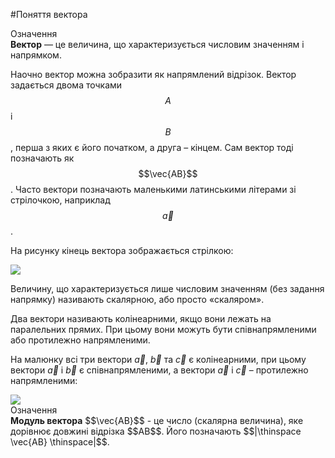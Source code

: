 #<p1>Поняття вектора</p1>

<div class="eoz-wrap">
<span class="eoz">Означення</span>
<div class="eoz-text">
<b>Вектор</b> — це величина, що характеризується числовим значенням і напрямком.
</div>
</div>

Наочно вектор можна зобразити як напрямлений відрізок. Вектор задається двома точками $$A$$ і $$B$$, перша з яких є його <p1>початком</p1>, а друга – <p1>кінцем</p1>. Сам вектор тоді позначають як $$\vec{AB}$$. Часто вектори позначають маленькими латинськими літерами зі стрілочкою, наприклад $$\vec{a}$$. 

На рисунку кінець вектора зображається стрілкою:

<img class="image"  src="https://rawgit.com/chudaol/ed-era-book-physics/master/images/Add/vector/1.svg" />

Величину, що характеризується лише числовим значенням (без задання напрямку) називають <p1>скалярною</p1>, або просто <p1>«скаляром»</p1>.


Два вектори називають <p1>колінеарними</p1>, якщо вони лежать на паралельних прямих. При цьому вони можуть бути співнапрямленими або протилежно напрямленими.

На малюнку всі три вектори $\vec{a}$, $\vec{b}$ та $\vec{c}$ є колінеарними, при цьому вектори $\vec{a}$ і $\vec{b}$ є співнапрямленими, а вектори $\vec{a}$ і $\vec{c}$ – протилежно напрямленими:

<img class="image"  src="https://rawgit.com/chudaol/ed-era-book-physics/master/images/Add/vector/2.svg" />

<div class="eoz-wrap">
<span class="eoz">Означення</span>
<div class="eoz-text">
<b>Модуль вектора</b> $$\vec{AB}$$ - це число (скалярна величина), яке дорівнює довжині відрізка $$AB$$. Його позначають $$|\thinspace \vec{AB} \thinspace|$$.
</div>
</div>

